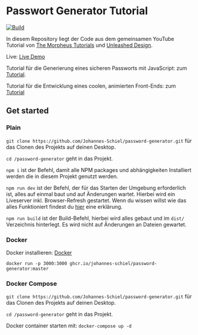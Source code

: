 # Passwort Generator Tutorial

[![Build](https://github.com/Johannes-Schiel/password-generator/actions/workflows/node.yml/badge.svg?branch=master)](https://github.com/Johannes-Schiel/password-generator/actions/workflows/node.yml)

In diesem Repository liegt der Code aus dem gemeinsamen YouTube Tutorial von [The Morpheus Tutorials](https://www.youtube.com/user/TheMorpheus407) und [Unleashed Design](https://www.youtube.com/c/UnleashedDesign).

Live: [Live Demo](https://johannes-schiel.github.io/password-generator/)

Tutorial für die Generierung eines sicheren Passworts mit JavaScript: zum [Tutorial](https://www.youtube.com/watch?v=OXW1lu-bLk8).

Tutorial für die Entwicklung eines coolen, animierten Front-Ends: zum [Tutorial](https://youtu.be/kO68Gn-kuFY)

## Get started
### Plain

`git clone https://github.com/Johannes-Schiel/password-generator.git` für das Clonen des Projekts auf deinen Desktop.

`cd /password-generator` geht in das Projekt.

`npm i` ist der Befehl, damit alle NPM packages und abhängigkeiten Installiert werden die in diesem Projekt genutzt werden.

`npm run dev` ist der Befehl, der für das Starten der Umgebung erforderlich ist, alles auf einmal baut und auf Änderungen wartet. Hierbei wird ein Liveserver inkl. Browser-Refresh gestartet. Wenn du wissen willst wie das alles Funktioniert findest du [hier](https://github.com/Johannes-Schiel/ud-basic-webdev-setup) eine erklärung.

`npm run build` ist der Build-Befehl, hierbei wird alles gebaut und im `dist/` Verzeichnis hinterlegt. Es wird nicht auf Änderungen an Dateien gewartet.

### Docker
Docker installieren: [Docker](https://docs.docker.com/get-docker/)

`docker run -p 3000:3000 ghcr.io/johannes-schiel/password-generator:master`
### Docker Compose
`git clone https://github.com/Johannes-Schiel/password-generator.git` für das Clonen des Projekts auf deinen Desktop.

`cd /password-generator` geht in das Projekt.

Docker container starten mit: `docker-compose up -d`

